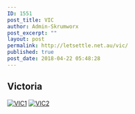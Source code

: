 ```yaml
---
ID: 1551
post_title: VIC
author: Admin-Skrumworx
post_excerpt: ""
layout: post
permalink: http://letsettle.net.au/vic/
published: true
post_date: 2018-04-22 05:48:28
---
```

<h2>Victoria</h2>		
			<noscript><a href='#'><img alt='VIC1 ' src='https:&#47;&#47;public.tableau.com&#47;static&#47;images&#47;VI&#47;VIC_1&#47;VIC1&#47;1_rss.png' style='border: none' /></a></noscript><object class='tableauViz'  style='display:none;'><param name='host_url' value='https%3A%2F%2Fpublic.tableau.com%2F' /> <param name='embed_code_version' value='3' /> <param name='site_root' value='' /><param name='name' value='VIC_1&#47;VIC1' /><param name='tabs' value='no' /><param name='toolbar' value='yes' /><param name='static_image' value='https:&#47;&#47;public.tableau.com&#47;static&#47;images&#47;VI&#47;VIC_1&#47;VIC1&#47;1.png' /> <param name='animate_transition' value='yes' /><param name='display_static_image' value='yes' /><param name='display_spinner' value='yes' /><param name='display_overlay' value='yes' /><param name='display_count' value='yes' /><param name='filter' value='publish=yes' /></object>                		
			<noscript><a href='#'><img alt='VIC2 ' src='https:&#47;&#47;public.tableau.com&#47;static&#47;images&#47;VI&#47;VIC_2&#47;VIC2&#47;1_rss.png' style='border: none' /></a></noscript><object class='tableauViz'  style='display:none;'><param name='host_url' value='https%3A%2F%2Fpublic.tableau.com%2F' /> <param name='embed_code_version' value='3' /> <param name='site_root' value='' /><param name='name' value='VIC_2&#47;VIC2' /><param name='tabs' value='no' /><param name='toolbar' value='yes' /><param name='static_image' value='https:&#47;&#47;public.tableau.com&#47;static&#47;images&#47;VI&#47;VIC_2&#47;VIC2&#47;1.png' /> <param name='animate_transition' value='yes' /><param name='display_static_image' value='yes' /><param name='display_spinner' value='yes' /><param name='display_overlay' value='yes' /><param name='display_count' value='yes' /></object>